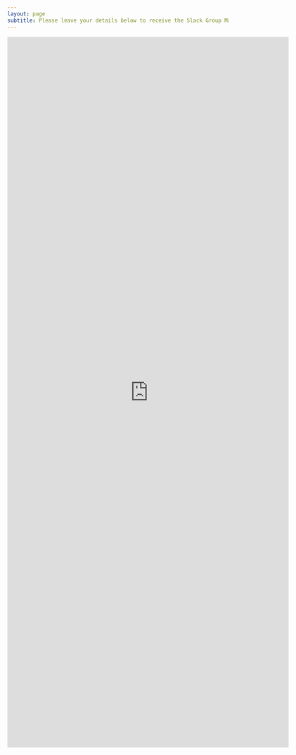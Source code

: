```yaml
---
layout: page
subtitle: Please leave your details below to receive the Slack Group Magic Link and a list of the Meetups we will be attending every month! 
---
```


<iframe src="https://docs.google.com/forms/d/e/1FAIpQLScLEVqDP_7BUn55mbzNPezclxteVnntWZ4gyeTvfqddm3Si4A/viewform?embedded=true" width="640" height="1613" frameborder="0" marginheight="0" marginwidth="0">Loading...</iframe>
